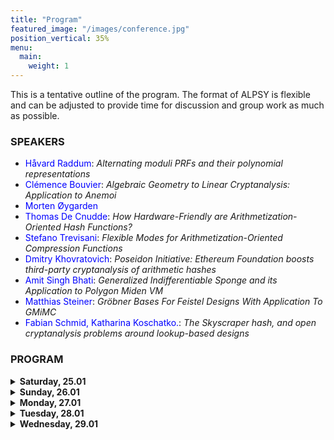 ```yaml
---
title: "Program"
featured_image: "/images/conference.jpg"
position_vertical: 35%
menu:
  main:
    weight: 1
---
```

This is a tentative outline of the program. The format of ALPSY is flexible and can be adjusted to provide time for discussion and group 
work as much as possible. 

### SPEAKERS
- <span style="color:blue">Håvard Raddum</span>: 
*Alternating moduli PRFs and their polynomial representations*
- <span style="color:blue">Clémence Bouvier</span>: 
*Algebraic Geometry to Linear Cryptanalysis: Application to Anemoi*
- <span style="color:blue">Morten Øygarden</span>
- <span style="color:blue">Thomas De Cnudde</span>:
*How Hardware-Friendly are Arithmetization-Oriented Hash Functions?*
- <span style="color:blue">Stefano Trevisani</span>:
*Flexible Modes for Arithmetization-Oriented Compression Functions*
- <span style="color:blue">Dmitry Khovratovich</span>:
*Poseidon Initiative: Ethereum Foundation boosts third-party cryptanalysis of arithmetic hashes*
- <span style="color:blue">Amit Singh Bhati</span>: 
*Generalized Indifferentiable Sponge and its Application to Polygon Miden VM*
- <span style="color:blue">Matthias Steiner</span>: 
*Gröbner Bases For Feistel Designs With Application To GMiMC*
- <span style="color:blue">Fabian Schmid, Katharina Koschatko.</span>: 
*The Skyscraper hash, and open cryptanalysis problems around lookup-based designs*

### PROGRAM

<details><summary><b>Saturday, 25.01</b></summary>

##### 17:30 Welcome drink

</details>

<details><summary><b>Sunday, 26.01</b></summary>

##### 9:00 - 10:30 Invited talks 1
##### 10:30 - 11:00 Coffee break
##### 11:00 - 12:30 Invited talks 2 
##### 12:30 - 14:00 Lunch
##### 14:00 - 15:30 Group work
##### 15:30 - 16:00 Coffee break
##### 16:00 - 17:00 Group work
##### 19:00 Dinner

</details>

 

<details><summary><b>Monday, 27.01</b></summary>

##### 9:00 - 10:30 Industry invited talks 1
##### 10:30 - 11:00 Coffee break
##### 11:00 - 12:30 Industry invited talks 2 
##### 12:30 - 14:00 Lunch
##### 14:00 - 15:30 Group work
##### 15:30 - 16:00 Coffee break
##### 16:00 - 17:00 Group work
##### 19:00 Dinner

</details>

<details><summary><b>Tuesday, 28.01</b></summary>

##### 9:00 - 10:30 Group work
##### 10:30 - 11:00 Coffee break
##### 11:00 - 12:30 Group work 
##### 12:30 - 14:00 Lunch
##### 14:00 - 15:30 Group work
##### Social event
##### 19:00 Dinner

</details>


<details><summary><b>Wednesday, 29.01</b></summary>


##### 9:00 - 10:30 Presentation of results
##### 10:30 - 11:00 Coffee break
##### 11:00 - 12:30 Presentation of results 
##### 12:30 - 14:00 Lunch and adjourn


</details>

 





